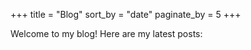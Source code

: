 +++
title = "Blog"
sort_by = "date"
paginate_by = 5
+++

Welcome to my blog! Here are my latest posts: